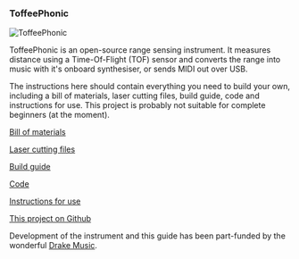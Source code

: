 ### ToffeePhonic

![](https://chrisball.github.io/ToffeePhonic/docs/img/000.jpg "ToffeePhonic")

ToffeePhonic is an open-source range sensing instrument. It measures distance using a Time-Of-Flight (TOF) sensor and converts the range into music with it's onboard synthesiser, or sends MIDI out over USB.

The instructions here should contain everything you need to build your own, including a bill of materials, laser cutting files, build guide, code and instructions for use. This project is probably not suitable for complete beginners (at the moment).

[Bill of materials](docs/BOM.md)

[Laser cutting files](docs/LaserFiles.md)

[Build guide](docs/Build.md)

[Code](docs/Code.md)

[Instructions for use](docs/Instructions.md)

[This project on Github](https://github.com/ChrisBall/ToffeePhonic)

Development of the instrument and this guide has been part-funded by the wonderful [Drake Music](http://www.drakemusic.org/).

